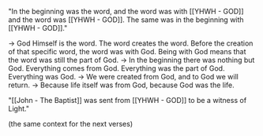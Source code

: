 "In the beginning was the word, and the word was with [[YHWH - GOD]] and the word was [[YHWH - GOD]]. The same was in the beginning with [[YHWH - GOD]]."

-> God Himself is the word. The word creates the word. Before the creation of that specific word, the word was with God. Being with God means that the word was still the part of God.
-> In the beginning there was nothing but God. Everything comes from God. Everything was the part of God. Everything was God.
-> We were created from God, and to God we will return.
-> Because life itself was from God, because God was the life.

"[[John - The Baptist]] was sent from [[YHWH - GOD]] to be a witness of Light."

(the same context for the next verses)

